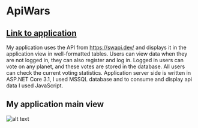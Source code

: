 # ApiWars
## [Link to application](https://api-wars.azurewebsites.net)

My application uses the API from https://swapi.dev/ and displays it in the application view in well-formatted tables. 
Users can view data when they are not logged in, they can also register and log in. Logged in users can vote on any planet, and these votes are stored in the database. 
All users can check the current voting statistics.
Application server side is written in ASP.NET Core 3.1, I used MSSQL database and to consume and display api data I used JavaScript.

## My application main view

![alt text](https://ibb.co/VxvRSPs)
